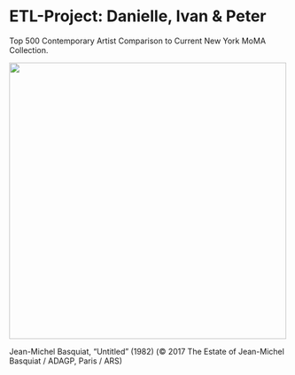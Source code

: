 # ETL-Project: Danielle, Ivan & Peter
Top 500 Contemporary Artist Comparison to Current New York MoMA Collection.

<img src="https://hyperallergic.com/wp-content/uploads/2017/05/9761-lot-24.jpg" width="500" align="middle">

Jean-Michel Basquiat, “Untitled” (1982) (© 2017 The Estate of Jean-Michel Basquiat / ADAGP, Paris / ARS)

